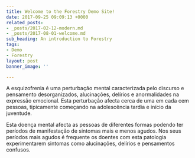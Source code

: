 ```yaml
---
title: Welcome to the Forestry Demo Site!
date: 2017-09-25 09:09:13 +0000
related_posts:
- _posts/2017-02-12-modern.md
- _posts/2017-08-01-welcome.md
sub_heading: An introduction to Forestry
tags:
- Demo
- Forestry
layout: post
banner_image: ''

---
```

A esquizofrenia é uma perturbação mental caracterizada pelo discurso e pensamento desorganizados, alucinações, delírios e anormalidades na expressão emocional. Esta perturbação afecta cerca de uma em cada cem pessoas, tipicamente começando na adolescência tardia e início da juventude.  

Esta doença mental afecta as pessoas de diferentes formas podendo ter períodos de manifestação de sintomas mais e menos agudos. Nos seus períodos mais agudos é frequente os doentes com esta patologia experimentarem sintomas como alucinações, delírios e pensamentos confusos. 